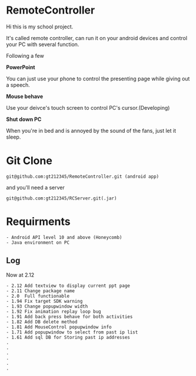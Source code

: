 RemoteController
================
Hi this is my school project.

It's called remote controller, can run it on your android devices and control your PC with several function. 

Following a few

**PowerPoint**
    
You can just use your phone to control the presenting page while giving out a speech.
    
**Mouse behave**
    
 Use your deivce's touch screen to control PC's cursor.(Developing)
    
**Shut down PC**
    
 When you're in bed and is annoyed by the sound of the fans, just let it sleep.
     
# Git Clone
    git@github.com:gt212345/RemoteController.git (android app)
and you'll need a server

	git@github.com:gt212345/RCServer.git(.jar)

# Requirments
    - Android API level 10 and above (Honeycomb)
    - Java environment on PC

## Log

Now at 2.12

    - 2.12 Add textview to display current ppt page
    - 2.11 Change package name
    - 2.0  Full functionable
    - 1.94 Fix target SDK warning
    - 1.93 Change popupwindow width
    - 1.92 Fix animation replay loop bug
    - 1.91 Add back press behave for both activities
    - 1.82 Add DB delete method
    - 1.81 Add MouseControl popupwindow info
    - 1.71 Add popupwindow to select from past ip list
    - 1.61 Add sql DB for Storing past ip addresses
    .
    .
    .
    .
    .
    .
    


